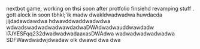 nextbot game, working on thsi soon after protfolio finsiehd revamping stuff
.
gott alock in soon tbhkl;'ik
madw
dwakldwadwadwa
huwdacda
jijdadawdawdwa hdwavddwaddwadwdwa
wdwadswadwadwadwawdadwaDWAdwadwauddwawdadw
I7JYESFqq232dwadwadwadaaxasDWAdwa
wadwadwadwadwadwa
SDFWawdwadwjdwadaw
olk
dwawd
dwa
dwa
